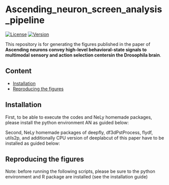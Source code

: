 # Ascending_neuron_screen_analysis_pipeline
[![License](https://img.shields.io/badge/License-Apache%202.0-blue.svg)](https://opensource.org/licenses/Apache-2.0)
[![Version](https://badge.fury.io/gh/tterb%2FHyde.svg)](https://badge.fury.io/gh/tterb%2FHyde)

This repository is for generating the figures published in the paper of **Ascending neurons convey high-level behavioral-state signals to multimodal sensory and action selection centersin the Drosophila brain**.





## Content
- [Installation](#installation)
- [Reproducing the figures](#reproducing-the-figures)

## Installation

First, to be able to execute the codes and NeLy homemade packages, please install the python environment AN as guided below:


Second, NeLy homemade packages of deepfly, df3dPstProcess, flydf, utils2p, and additionally CPU version of deeplabcut of this paper have to be installed as guided below:







## Reproducing the figures

Note: before running the following scripts, please be sure to the python environment and R package are installed (see the installation guide)


